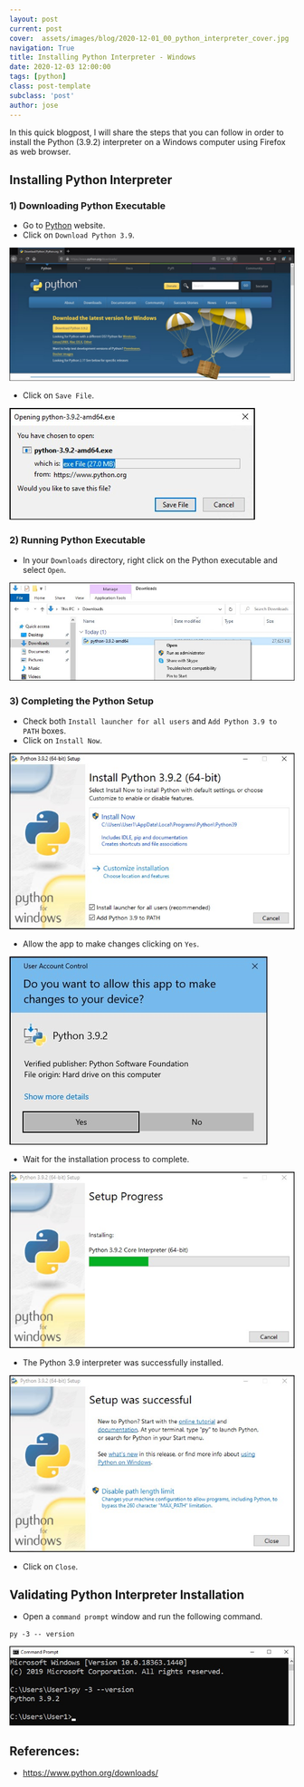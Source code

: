 ```yaml
---
layout: post
current: post
cover:  assets/images/blog/2020-12-01_00_python_interpreter_cover.jpg
navigation: True
title: Installing Python Interpreter - Windows
date: 2020-12-03 12:00:00
tags: [python]
class: post-template
subclass: 'post'
author: jose
---
```


In this quick blogpost, I will share the steps that you can follow in order to install the Python (3.9.2) interpreter on a Windows computer using Firefox as web browser.

## Installing Python Interpreter
### 1) Downloading Python Executable
* Go to [Python](https://www.python.org/downloads/) website.
* Click on `Download Python 3.9`.

![](assets/images/blog/2020-12-01_01_python_interpreter_download.jpg)

* Click on `Save File`.

![](assets/images/blog/2020-12-01_02_python_interpreter_save_file.jpg)

### 2) Running Python Executable
* In your `Downloads` directory, right click on the Python executable and select `Open`.

![](assets/images/blog/2020-12-01_03_python_interpreter_open_executable.jpg)

### 3) Completing the Python Setup

* Check both `Install launcher for all users` and `Add Python 3.9 to PATH` boxes.
* Click on `Install Now`.

![](assets/images/blog/2020-12-01_04_python_setup_install.jpg)

* Allow the app to make changes clicking on `Yes`.

![](assets/images/blog/2020-12-01_05_python_make_changes.jpg)

* Wait for the installation process to complete.

![](assets/images/blog/2020-12-01_06_python_wait_installation_process.jpg)

* The Python 3.9 interpreter was successfully installed.

![](assets/images/blog/2020-12-01_07_python_successful_installation.jpg)

* Click on `Close`.

## Validating Python Interpreter Installation

* Open a `command prompt` window and run the following command.
```
py -3 -- version
```

![](assets/images/blog/2020-12-01_08_python_installation_validation.jpg)

## References:

*  https://www.python.org/downloads/

